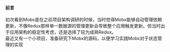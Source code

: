 #### 前言

初次看到Mobx是在之前项目架构调研的时候，当时觉得Mobx能够自动管理依赖更新，不像Redux那样单一数据源的管理更新会导致整个应用触发更新。但当时出于应用架构的稳定性考虑，还是选择了较为成熟Redux。  
最近又有一个小项目，准备研究下Mobx的源码，以便学习实践Mobx对于状态管理的实现





